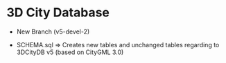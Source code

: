 3D City Database
================

- New Branch (v5-devel-2)

- SCHEMA.sql => Creates new tables and unchanged tables regarding to 3DCityDB v5 (based on CityGML 3.0)